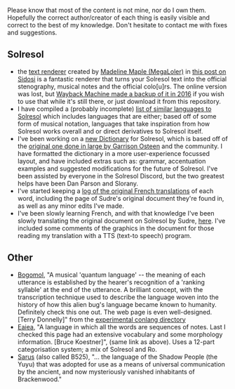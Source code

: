 Please know that most of the content is not mine, nor do I own them. Hopefully the correct author/creator of each thing is easily visible and correct to the best of my knowledge. Don't hesitate to contact me with fixes and suggestions.

## Solresol
- the [text renderer](https://github.com/nan0s7/conlanging/blob/master/solresol/madelines_renderer.html) created by [Madeline Maple (MegaLoler)](https://github.com/MegaLoler) in [this post on Sidosi](https://www.sidosi.org/community/viewtopic.php?f=25&t=161&p=945&hilit=Renderer#p945) is a fantastic renderer that turns your Solresol text into the official stenography, musical notes and the official colo[u]rs. The online version was lost, but [Wayback Machine made a backup of it in 2016](https://web.archive.org/web/20160203183138/https://19f16305f9d12552d855f158571a31aa70600c4c.googledrive.com/host/0B3_aRegKVpZ2VzlTTWtLODdqVTg/content/solresol/render.html) if you wish to use that while it's still there, or just download it from this repository.
- I have compiled a (probably incomplete) [list of similar languages to Solresol](https://github.com/nan0s7/conlanging/blob/master/solresol/similarLanguages.txt) which includes languages that are either; based off of some form of musical notation, languages that take inspiration from how Solresol works overall and or direct derivatives to Solresol itself.
- I've been working on a [new Dictionary](https://docs.google.com/spreadsheets/d/182okssrHseIggjHGlzWyFH81-o8y8EsvQtJfPJYu6r8/edit?usp=sharing) for Solresol, which is based off of the [original one done in large by Garrison Osteen](https://docs.google.com/spreadsheets/d/1-3lBxMURGN4AtGG846kuVGVNuEiHewCT88PiBahnODA/edit#gid=0) and the community. I have formatted the dictionary in a more user-experience focussed layout, and have included extras such as: grammar, accentuation examples and suggested modifications for the future of Solresol. I've been assisted by everyone in the Solresol Discord, but the two greatest helps have been Dan Parson and Slorany.
- I've started keeping a [log of the original French translations](https://docs.google.com/spreadsheets/d/17xbhdVWLNYktm3-MsFYOgqiLEbQ53V0Uogj2ayEHn7c/edit?usp=sharing) of each word, including the page of Sudre's original document they're found in, as well as any minor edits I've made.
- I've been slowly learning French, and with that knowledge I've been slowly translating the original document on Solresol by Sudre, [here](https://docs.google.com/document/d/1q5qKEEXq4iWaM8KlQdM6wkrKtNoGty_KBucwdIc7zNk/edit?usp=sharing). I've included some comments of the graphics in the document for those reading my translation with a TTS (text-to speech) program. 

## Other
- [Bogomol](https://web.archive.org/web/20030413222152/http://www.geocities.com/Area51/Corridor/2711/bogomol.html), "A musical 'quantum language' -- the meaning of each utterance is established by the hearer's recognition of a 'ranking syllable' at the end of the utterance. A brilliant concept, with the transcription technique used to describe the language woven into the history of how this alien bug's language became known to humanity. Definitely check this one out. The web page is even well-designed. [Terry Donnelly]" from the [experimental conlang directory](http://quetzal.bogarthome.net/conlang/exper.html)
- [Eaiea](https://web.archive.org/web/19991013005405/http://members.aol.com/Eaiea/Eaiea.html), "A language in which all the words are sequences of notes. Last I checked this page had an extensive vocabulary and some morphology information. [Bruce Koestner]", (same link as above). Uses a 12-part categorisation system; a mix of Solresol and Ro.
- [Sarus](https://i.sidosi.org/resources/sarus/sarus.html) (also called B525), "... the language of the Shadow People (the Yuyu) that was adopted for use as a means of universal communication by the ancient, and now mysteriously vanished inhabitants of Brackenwood."
